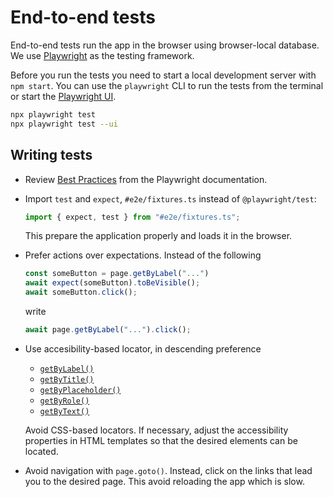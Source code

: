 # End-to-end tests

End-to-end tests run the app in the browser using browser-local database. We use
[Playwright][] as the testing framework.

Before you run the tests you need to start a local development server with 
`npm start`. You can use the `playwright` CLI to run the tests from the terminal or
start the [Playwright UI].

```bash
npx playwright test
npx playwright test --ui
```

## Writing tests

* Review [Best Practices](https://playwright.dev/docs/best-practices) from the
  Playwright documentation.

* Import `test` and `expect`, `#e2e/fixtures.ts` instead of `@playwright/test`:

  ```typescript
  import { expect, test } from "#e2e/fixtures.ts";
  ```

  This prepare the application properly and loads it in the browser.

* Prefer actions over expectations. Instead of the following

  ```typescript
  const someButton = page.getByLabel("...")
  await expect(someButton).toBeVisible();
  await someButton.click();
  ```

  write

  ```typescript
  await page.getByLabel("...").click();
  ```

* Use accesibility-based locator, in descending preference
  * [`getByLabel()`](https://playwright.dev/docs/locators#locate-by-label)
  * [`getByTitle()`](https://playwright.dev/docs/locators#locate-by-title)
  * [`getByPlaceholder()`](https://playwright.dev/docs/locators#locate-by-placeholder)
  * [`getByRole()`](https://playwright.dev/docs/locators#locate-by-role)
  * [`getByText()`](https://playwright.dev/docs/locators#locate-by-text)

  Avoid CSS-based locators. If necessary, adjust the accessibility properties in
  HTML templates so that the desired elements can be located.

* Avoid navigation with `page.goto()`. Instead, click on the links that lead you
  to the desired page. This avoid reloading the app which is slow.


[Playwright]: https://playwright.dev/
[Playwright UI]: https://playwright.dev/docs/test-ui-mode
